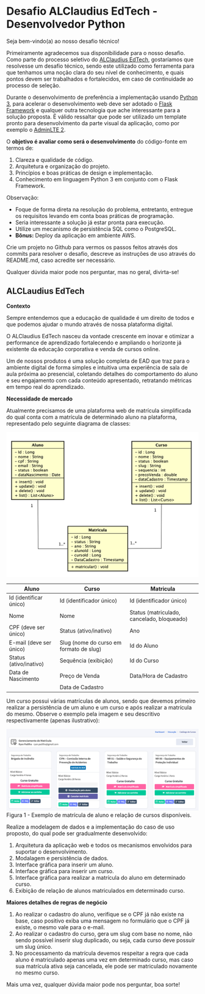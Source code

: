 # Desafio ALClaudius EdTech - Desenvolvedor Python

Seja bem-vindo(a) ao nosso desafio técnico!

Primeiramente agradecemos sua disponibilidade para o nosso desafio.
Como parte do processo seletivo do [ALClaudius EdTech](https://alclaudius.com.br), gostaríamos que resolvesse um desafio técnico, sendo este utilizado como ferramenta para que tenhamos uma noção clara do seu nível de conhecimento, e quais pontos devem ser trabalhados e fortalecidos, em caso de continuidade ao processo de seleção.

Durante o desenvolvimento de preferência a implementação usando [Python 3](https://www.python.org/), para acelerar o desenvolvimento web deve ser adotado o [Flask Framework](https://flask.palletsprojects.com/) e qualquer outra tecnologia que ache interessante para a solução proposta.
É válido ressaltar que pode ser utilizado um template pronto para desenvolvimento da parte visual da aplicação, como por exemplo o [AdminLTE 2](https://adminlte.io/themes/AdminLTE/index2.html).

O **objetivo é avaliar como será o desenvolvimento** do código-fonte em termos de:

1. Clareza e qualidade de código.
2. Arquitetura e organização do projeto.
3. Princípios e boas práticas de design e implementação.
4. Conhecimento em linguagem Python 3 em conjunto com o Flask Framework.

Observação:

- Foque de forma direta na resolução do problema, entretanto, entregue os requisitos levando em conta boas práticas de programação.
- Seria interessante a solução já estar pronta para execução.
- Utilize um mecanismo de persistência SQL como o PostgreSQL.
- **Bônus:** Deploy da aplicação em ambiente AWS.

Crie um projeto no Github para vermos os passos feitos através dos commits para resolver o desafio, descreve as instruções de uso através do README.md, caso acredite ser necessário.

Qualquer dúvida maior pode nos perguntar, mas no geral, divirta-se!

## ALCLaudius EdTech

**Contexto**

Sempre entendemos que a educação de qualidade é um direito de todos e que podemos ajudar o mundo através de nossa plataforma digital.

O ALClaudius EdTech nasceu da vontade crescente em inovar e otimizar a performance de aprendizado fortalecendo e ampliando o horizonte já existente da educação corporativa e venda de cursos online.

Um de nossos produtos é uma solução completa de EAD que traz para o ambiente digital de forma simples e intuitiva uma experiência de sala de aula próxima ao presencial, coletando detalhes do comportamento do aluno e seu engajamento com cada conteúdo apresentado, retratando métricas em tempo real do aprendizado.

**Necessidade de mercado**

Atualmente precisamos de uma plataforma web de matrícula simplificada do qual conta com a matrícula de determinado aluno na plataforma, representado pelo seguinte diagrama de classes:

![alt text](./imagens/diagrama-classe-alc.png) 

| Aluno  | Curso  |  Matricula  |
|---|---|---|
| Id (identificar único) | Id (identificador único)  |  Id (identificador único)  |
| Nome | Nome  |  Status (matriculado, cancelado, bloqueado)  |
| CPF (deve ser único) | Status (ativo/inativo)  |  Ano  |
| E-mail (deve ser único) | Slug (nome do curso em formato de slug) |  Id do Aluno  |
| Status (ativo/inativo) | Sequência (exibição) |  Id do Curso  |
| Data de Nascimento | Preço de Venda |  Data/Hora de Cadastro |
|  | Data de Cadastro |   | 

Um curso possui várias matrículas de alunos, sendo que devemos primeiro realizar a persistência de um aluno e um curso e após realizar a matrícula do mesmo. Observe o exemplo pela imagem e seu descritivo respectivamente (apenas ilustrativo):

![alt text](./imagens/matricula-em-curso.png)
Figura 1 - Exemplo de matrícula de aluno e relação de cursos disponíveis.

Realize a modelagem de dados e a implementação do caso de uso proposto, do qual pode ser gradualmente desenvolvido:

1. Arquitetura da aplicação web e todos os mecanismos envolvidos para suportar o desenvolvimento.
2. Modalagem e persistência de dados.
3. Interface gráfica para inserir um aluno.
4. Interface gráfica para inserir um curso.
5. Interface gráfica para realizar a matrícula do aluno em determinado curso.
6. Exibição de relação de alunos matriculados em determinado curso.

**Maiores detalhes de regras de negócio**

1. Ao realizar o cadastro do aluno, verifique se o CPF já não existe na base, caso positivo exiba uma mensagem no formulário que o CPF já existe, o mesmo vale para o e-mail.
2. Ao realizar o cadastro do curso, gera um slug com base no nome, não sendo possível inserir slug duplicado, ou seja, cada curso deve possuir um slug único.
3. No processamento da matrícula devemos respeitar a regra que cada aluno é matriculado apenas uma vez em determinado curso, mas caso sua matrícula ativa seja cancelada, ele pode ser matriculado novamente no mesmo curso.

Mais uma vez, qualquer dúvida maior pode nos perguntar, boa sorte!


